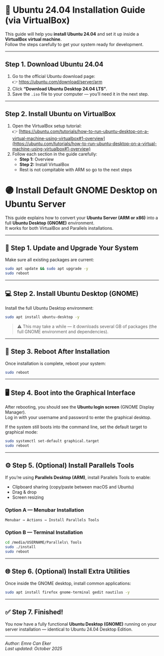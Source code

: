 # 🐧 Ubuntu 24.04 Installation Guide (via VirtualBox)

This guide will help you **install Ubuntu 24.04** and set it up inside a **VirtualBox virtual machine**.  
Follow the steps carefully to get your system ready for development.

---

## Step 1. Download Ubuntu 24.04

1. Go to the official Ubuntu download page:  
   👉 https://ubuntu.com/download/server/arm
2. Click **“Download Ubuntu Desktop 24.04 LTS”**.
3. Save the `.iso` file to your computer — you’ll need it in the next step.

---

## Step 2. Install Ubuntu on VirtualBox

1. Open the VirtualBox setup tutorial:  
   👉 [https://ubuntu.com/tutorials/how-to-run-ubuntu-desktop-on-a-virtual-machine-using-virtualbox#1-overview](https://ubuntu.com/tutorials/how-to-run-ubuntu-desktop-on-a-virtual-machine-using-virtualbox#1-overview)
2. Follow each section in the guide carefully:
   - **Step 1:** Overview  
   - **Step 2:** Install VirtualBox
   - Rest is not compitable with ARM so go to the next steps

# 🟣 Install Default GNOME Desktop on Ubuntu Server

This guide explains how to convert your **Ubuntu Server (ARM or x86)** into a full **Ubuntu Desktop (GNOME)** environment.  
It works for both VirtualBox and Parallels installations.

---

## 🧩 Step 1. Update and Upgrade Your System

Make sure all existing packages are current:

```bash
sudo apt update && sudo apt upgrade -y
sudo reboot
```

---

## 💻 Step 2. Install Ubuntu Desktop (GNOME)

Install the full Ubuntu Desktop environment:

```bash
sudo apt install ubuntu-desktop -y
```

> ⚠️ This may take a while — it downloads several GB of packages (the full GNOME environment and dependencies).

---

## 🔁 Step 3. Reboot After Installation

Once installation is complete, reboot your system:

```bash
sudo reboot
```

---

## 🖥️ Step 4. Boot into the Graphical Interface

After rebooting, you should see the **Ubuntu login screen** (GNOME Display Manager).  
Log in with your username and password to enter the graphical desktop.

If the system still boots into the command line, set the default target to graphical mode:

```bash
sudo systemctl set-default graphical.target
sudo reboot
```

---

## ⚙️ Step 5. (Optional) Install Parallels Tools

If you’re using **Parallels Desktop (ARM)**, install Parallels Tools to enable:
- Clipboard sharing (copy/paste between macOS and Ubuntu)  
- Drag & drop  
- Screen resizing  

### Option A — Menubar Installation

```
Menubar → Actions → Install Parallels Tools
```

### Option B — Terminal Installation

```bash
cd /media/USERNAME/Parallels\ Tools
sudo ./install
sudo reboot
```

---

## 🌐 Step 6. (Optional) Install Extra Utilities

Once inside the GNOME desktop, install common applications:

```bash
sudo apt install firefox gnome-terminal gedit nautilus -y
```

---

## ✅ Step 7. Finished!

You now have a fully functional **Ubuntu Desktop (GNOME)** running on your server installation — identical to Ubuntu 24.04 Desktop Edition.

---

*Author: Emre Can Eker*  
*Last updated: October 2025*
